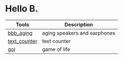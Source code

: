 <h1 id="hello-b-">Hello B.</h1>

<table>
<thead>
<tr>
<th>Tools</th>
<th>Description</th>
</tr>
</thead>
<tbody>
<tr>
<td><a href="https://fukuda-b.github.io/bbb_aging/">bbb_aging</a></td>
<td>aging speakers and earphones</td>
</tr>
<tr>
<td><a href="https://fukuda-b.github.io/text_counter/">text_counter</a></td>
<td>text counter</td>
</tr>
<tr>
<td><a href="https://fukuda-b.github.io/gol/">gol</a></td>
<td>game of life</td>
</tr>
</tbody>
</table>
